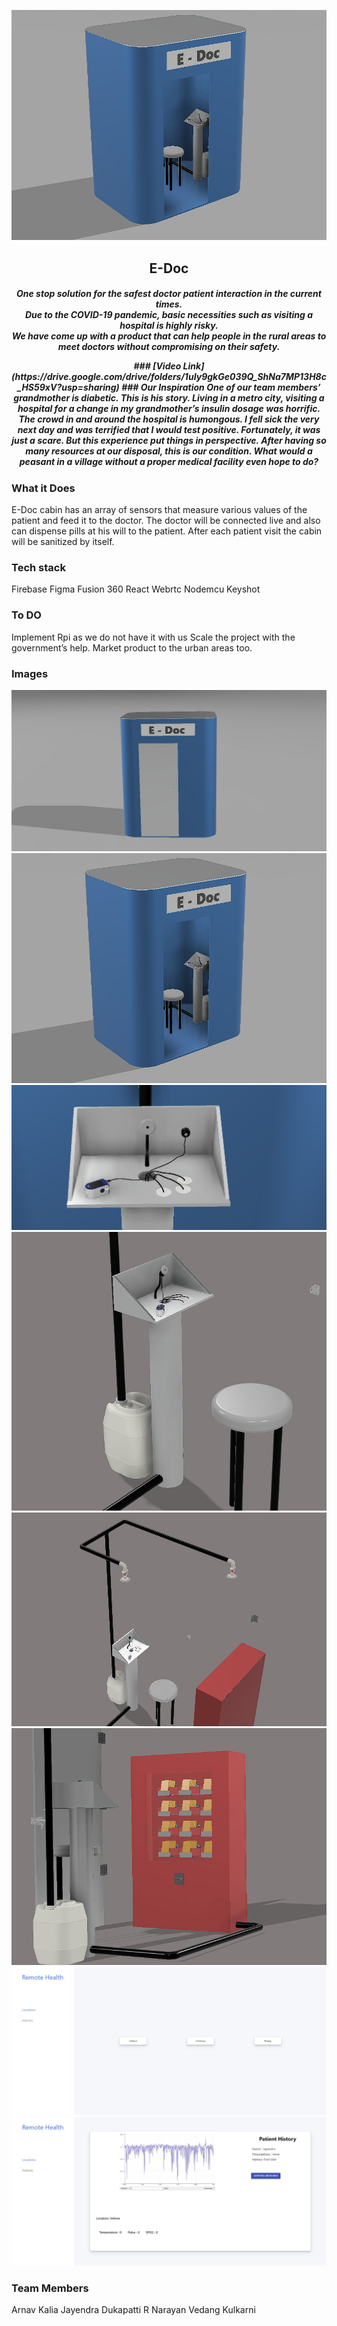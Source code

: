 <p align="center">
	<img src="https://github.com/bitoffabyte/Remote-Patient/blob/main/Images/Screenshot%202021-04-11%20144115%20(1).png">
    <h2 align="center">E-Doc</h2>
    <h5 align = "center">One stop solution for the safest doctor patient interaction in the current times. <br>Due to the COVID-19 pandemic, basic necessities such as visiting a hospital is highly risky. <br/>We have come up with a product that can help people in the rural areas to meet doctors without compromising on their safety.

</p>
### [Video Link](https://drive.google.com/drive/folders/1uIy9gkGe039Q_ShNa7MP13H8c_HS59xV?usp=sharing)
### Our Inspiration
One of our team members’ grandmother is diabetic. This is his story.
Living in a metro city, visiting a hospital for a change in my grandmother’s insulin dosage was horrific. The crowd in and around the hospital is humongous. I fell sick the very next day and was terrified that I would test positive. Fortunately, it was just a scare. But this experience put things in perspective. After having so many resources at our disposal, this is our condition. 
What would a peasant in a village without a proper medical facility even hope to do?
 
### What it Does
E-Doc cabin has an array of sensors that measure various values of the patient and feed it to the doctor.
The doctor will be connected live and also can dispense pills at his will to the patient.
After each patient visit the cabin will be sanitized by itself.


### Tech stack
Firebase
Figma
Fusion 360
React
Webrtc
Nodemcu
Keyshot


### To DO
Implement Rpi as we do not have it with us
Scale the project with the government’s help.
Market product to the urban areas too.

### Images
<img src=https://github.com/bitoffabyte/Remote-Patient/blob/main/Images/Screenshot%202021-04-11%20143938%20(1).png />
<img src=https://github.com/bitoffabyte/Remote-Patient/blob/main/Images/Screenshot%202021-04-11%20144115%20(1).png />
<img src=https://github.com/bitoffabyte/Remote-Patient/blob/main/Images/Screenshot%202021-04-11%20144441.png />
<img src=https://github.com/bitoffabyte/Remote-Patient/blob/main/Images/Screenshot%202021-04-11%20144632.png />
<img src=https://github.com/bitoffabyte/Remote-Patient/blob/main/Images/Screenshot%202021-04-11%20144756.png />
<img src=https://github.com/bitoffabyte/Remote-Patient/blob/main/Images/Screenshot%202021-04-11%20144915.png />
<img src=https://github.com/bitoffabyte/Remote-Patient/blob/main/Images/WhatsApp%20Image%202021-04-11%20at%203.00.56%20PM.jpeg />
<img src=https://github.com/bitoffabyte/Remote-Patient/blob/main/Images/WhatsApp%20Image%202021-04-11%20at%203.01.11%20PM.jpeg />


### Team Members
Arnav Kalia
Jayendra Dukapatti
R Narayan
Vedang Kulkarni
